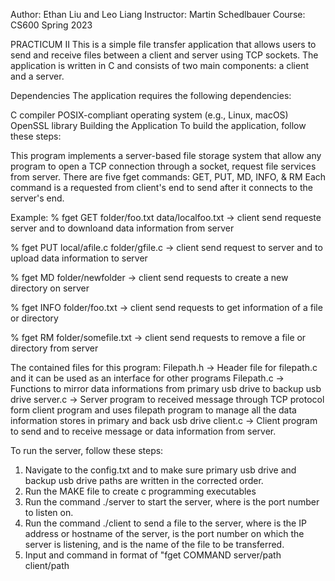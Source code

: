 Author: Ethan Liu and Leo Liang
Instructor: Martin Schedlbauer
Course: CS600
Spring 2023

PRACTICUM II
This is a simple file transfer application that allows users to send and receive files between a client and server using TCP sockets. The application is written in C and consists of two main components: a client and a server.

Dependencies
The application requires the following dependencies:

C compiler
POSIX-compliant operating system (e.g., Linux, macOS)
OpenSSL library
Building the Application
To build the application, follow these steps:

This program implements a server-based file storage system that allow any program to open a TCP connection through a socket, request file services from server. There are five fget commands: GET, PUT, MD, INFO, & RM
Each command is a requested from client's end to send after it connects to the server's end.

Example:
% fget GET folder/foo.txt data/localfoo.txt -> client send requeste server and to downloand data information from server

% fget PUT local/afile.c folder/gfile.c -> client send request to server and to upload data information to server

% fget MD folder/newfolder -> client send requests to create a new directory on server

% fget INFO folder/foo.txt -> client send requests to get information of a file or directory

% fget RM folder/somefile.txt -> client send requests to remove a file or directory from server


The contained files for this program:
Filepath.h -> Header file for filepath.c and it can be used as an interface for other programs
Filepath.c -> Functions to mirror data informations from primary usb drive to backup usb drive
server.c -> Server program to received message through TCP protocol form client program and uses filepath program to manage all the data information stores in primary and back usb drive
client.c -> Client program to send and to receive message or data information from server.

To run the server, follow these steps:

1. Navigate to the config.txt and to make sure primary usb drive and backup usb drive paths are written in the corrected order. 
2. Run the MAKE file to create c programming executables
3. Run the command ./server <port> to start the server, where <port> is the port number to listen on.
5. Run the command ./client <server-address> <server-port> <filename> to send a file to the server, where <server-address> is the IP address or hostname of the server, <server-port> is the port number on which the server is listening, and <filename> is the name of the file to be transferred.
4. Input and command in format of "fget COMMAND server/path client/path